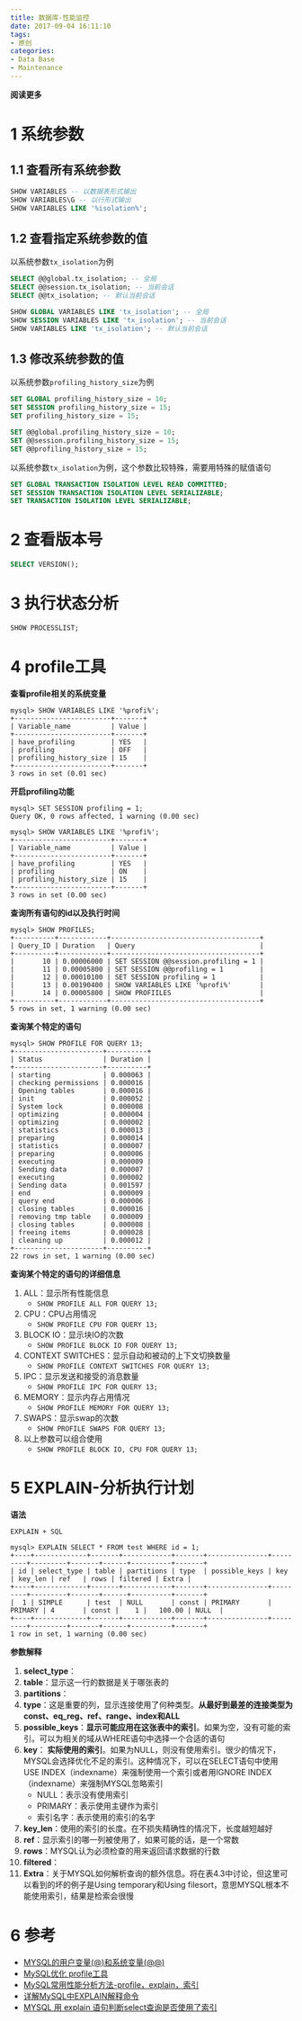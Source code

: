 ```yaml
---
title: 数据库-性能监控
date: 2017-09-04 16:11:10
tags: 
- 原创
categories: 
- Data Base
- Maintenance
---
```


__阅读更多__

<!--more-->

# 1 系统参数

## 1.1 查看所有系统参数

```sql
SHOW VARIABLES -- 以数据表形式输出
SHOW VARIABLES\G -- 以行形式输出
SHOW VARIABLES LIKE '%isolation%';
```

## 1.2 查看指定系统参数的值

以系统参数`tx_isolation`为例

```sql
SELECT @@global.tx_isolation; -- 全局
SELECT @@session.tx_isolation; -- 当前会话
SELECT @@tx_isolation; -- 默认当前会话

SHOW GLOBAL VARIABLES LIKE 'tx_isolation'; -- 全局
SHOW SESSION VARIABLES LIKE 'tx_isolation'; -- 当前会话
SHOW VARIABLES LIKE 'tx_isolation'; -- 默认当前会话
```

## 1.3 修改系统参数的值

以系统参数`profiling_history_size`为例

```sql
SET GLOBAL profiling_history_size = 10;
SET SESSION profiling_history_size = 15;
SET profiling_history_size = 15;

SET @@global.profiling_history_size = 10;
SET @@session.profiling_history_size = 15;
SET @@profiling_history_size = 15;
```

以系统参数`tx_isolation`为例，这个参数比较特殊，需要用特殊的赋值语句
```sql
SET GLOBAL TRANSACTION ISOLATION LEVEL READ COMMITTED;
SET SESSION TRANSACTION ISOLATION LEVEL SERIALIZABLE;
SET TRANSACTION ISOLATION LEVEL SERIALIZABLE;
```

# 2 查看版本号

```sql
SELECT VERSION();
```

# 3 执行状态分析

```sql
SHOW PROCESSLIST;
```

# 4 profile工具

__查看profile相关的系统变量__

```
mysql> SHOW VARIABLES LIKE '%profi%';
+------------------------+-------+
| Variable_name          | Value |
+------------------------+-------+
| have_profiling         | YES   |
| profiling              | OFF   |
| profiling_history_size | 15    |
+------------------------+-------+
3 rows in set (0.01 sec)
```

__开启profiling功能__
```
mysql> SET SESSION profiling = 1;
Query OK, 0 rows affected, 1 warning (0.00 sec)

mysql> SHOW VARIABLES LIKE '%profi%';
+------------------------+-------+
| Variable_name          | Value |
+------------------------+-------+
| have_profiling         | YES   |
| profiling              | ON    |
| profiling_history_size | 15    |
+------------------------+-------+
3 rows in set (0.00 sec)
```

__查询所有语句的id以及执行时间__
```
mysql> SHOW PROFILES;
+----------+------------+-------------------------------------+
| Query_ID | Duration   | Query                               |
+----------+------------+-------------------------------------+
|       10 | 0.00006000 | SET SESSION @@session.profiling = 1 |
|       11 | 0.00005800 | SET SESSION @@profiling = 1         |
|       12 | 0.00010100 | SET SESSION profiling = 1           |
|       13 | 0.00190400 | SHOW VARIABLES LIKE '%profi%'       |
|       14 | 0.00005800 | SHOW PROFIILES                      |
+----------+------------+-------------------------------------+
5 rows in set, 1 warning (0.00 sec)
```

__查询某个特定的语句__

```
mysql> SHOW PROFILE FOR QUERY 13;
+----------------------+----------+
| Status               | Duration |
+----------------------+----------+
| starting             | 0.000063 |
| checking permissions | 0.000016 |
| Opening tables       | 0.000016 |
| init                 | 0.000052 |
| System lock          | 0.000008 |
| optimizing           | 0.000004 |
| optimizing           | 0.000002 |
| statistics           | 0.000013 |
| preparing            | 0.000014 |
| statistics           | 0.000007 |
| preparing            | 0.000006 |
| executing            | 0.000009 |
| Sending data         | 0.000007 |
| executing            | 0.000002 |
| Sending data         | 0.001597 |
| end                  | 0.000009 |
| query end            | 0.000006 |
| closing tables       | 0.000016 |
| removing tmp table   | 0.000009 |
| closing tables       | 0.000008 |
| freeing items        | 0.000028 |
| cleaning up          | 0.000012 |
+----------------------+----------+
22 rows in set, 1 warning (0.00 sec)
```

__查询某个特定的语句的详细信息__

1. ALL：显示所有性能信息
    * `SHOW PROFILE ALL FOR QUERY 13;`
1. CPU：CPU占用情况
    * `SHOW PROFILE CPU FOR QUERY 13;`
1. BLOCK IO：显示块IO的次数
    * `SHOW PROFILE BLOCK IO FOR QUERY 13;`
1. CONTEXT SWITCHES：显示自动和被动的上下文切换数量
    * `SHOW PROFILE CONTEXT SWITCHES FOR QUERY 13;`
1. IPC：显示发送和接受的消息数量
    * `SHOW PROFILE IPC FOR QUERY 13;`
1. MEMORY：显示内存占用情况
    * `SHOW PROFILE MEMORY FOR QUERY 13;`
1. SWAPS：显示swap的次数
    * `SHOW PROFILE SWAPS FOR QUERY 13;`
1. 以上参数可以组合使用
    * `SHOW PROFILE BLOCK IO, CPU FOR QUERY 13;`

# 5 EXPLAIN-分析执行计划

__语法__
```
EXPLAIN + SQL

mysql> EXPLAIN SELECT * FROM test WHERE id = 1;
+----+-------------+-------+------------+-------+---------------+---------+---------+-------+------+----------+-------+
| id | select_type | table | partitions | type  | possible_keys | key     | key_len | ref   | rows | filtered | Extra |
+----+-------------+-------+------------+-------+---------------+---------+---------+-------+------+----------+-------+
|  1 | SIMPLE      | test  | NULL       | const | PRIMARY       | PRIMARY | 4       | const |    1 |   100.00 | NULL  |
+----+-------------+-------+------------+-------+---------------+---------+---------+-------+------+----------+-------+
1 row in set, 1 warning (0.00 sec)

```

__参数解释__

1. __select_type__：
1. __table__：显示这一行的数据是关于哪张表的
1. __partitions__：
1. __type__：这是重要的列，显示连接使用了何种类型。__从最好到最差的连接类型为const、eq_reg、ref、range、index和ALL__
1. __possible_keys__：__显示可能应用在这张表中的索引__。如果为空，没有可能的索引。可以为相关的域从WHERE语句中选择一个合适的语句
1. __key__： __实际使用的索引__。如果为NULL，则没有使用索引。很少的情况下，MYSQL会选择优化不足的索引。这种情况下，可以在SELECT语句中使用USE INDEX（indexname）来强制使用一个索引或者用IGNORE INDEX（indexname）来强制MYSQL忽略索引
    * NULL：表示没有使用索引
    * PRIMARY：表示使用主键作为索引
    * 索引名字：表示使用的索引的名字
1. __key_len__：使用的索引的长度。在不损失精确性的情况下，长度越短越好
1. __ref__：显示索引的哪一列被使用了，如果可能的话，是一个常数
1. __rows__：MYSQL认为必须检查的用来返回请求数据的行数
1. __filtered__：
1. __Extra__：关于MYSQL如何解析查询的额外信息。将在表4.3中讨论，但这里可以看到的坏的例子是Using temporary和Using filesort，意思MYSQL根本不能使用索引，结果是检索会很慢

# 6 参考

* [MYSQL的用户变量(@)和系统变量(@@)](http://www.cnblogs.com/awishfullyway/p/6485070.html)
* [MySQL优化 profile工具](https://jingyan.baidu.com/article/c35dbcb085eb688916fcbc01.html)
* [MySQL常用性能分析方法-profile，explain，索引](http://blog.csdn.net/21aspnet/article/details/52938346)
* [详解MySQL中EXPLAIN解释命令](http://database.51cto.com/art/200912/168453.htm)
* [MYSQL 用 explain 语句判断select查询是否使用了索引](http://blog.csdn.net/u014453898/article/details/55004193)

